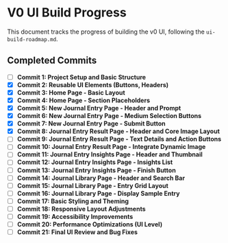 # V0 UI Build Progress

This document tracks the progress of building the v0 UI, following the `ui-build-roadmap.md`.

## Completed Commits

- [ ] **Commit 1: Project Setup and Basic Structure**
- [x] **Commit 2: Reusable UI Elements (Buttons, Headers)**
- [x] **Commit 3: Home Page - Basic Layout**
- [x] **Commit 4: Home Page - Section Placeholders**
- [x] **Commit 5: New Journal Entry Page - Header and Prompt**
- [x] **Commit 6: New Journal Entry Page - Medium Selection Buttons**
- [x] **Commit 7: New Journal Entry Page - Submit Button**
- [x] **Commit 8: Journal Entry Result Page - Header and Core Image Layout**
- [ ] **Commit 9: Journal Entry Result Page - Text Details and Action Buttons**
- [ ] **Commit 10: Journal Entry Result Page - Integrate Dynamic Image**
- [ ] **Commit 11: Journal Entry Insights Page - Header and Thumbnail**
- [ ] **Commit 12: Journal Entry Insights Page - Insights List**
- [ ] **Commit 13: Journal Entry Insights Page - Finish Button**
- [ ] **Commit 14: Journal Library Page - Header and Search Bar**
- [ ] **Commit 15: Journal Library Page - Entry Grid Layout**
- [ ] **Commit 16: Journal Library Page - Display Sample Entry**
- [ ] **Commit 17: Basic Styling and Theming**
- [ ] **Commit 18: Responsive Layout Adjustments**
- [ ] **Commit 19: Accessibility Improvements**
- [ ] **Commit 20: Performance Optimizations (UI Level)**
- [ ] **Commit 21: Final UI Review and Bug Fixes**
